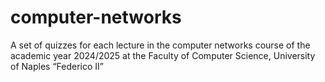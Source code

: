 # computer-networks
A set of quizzes for each lecture in the computer networks course of the academic year 2024/2025 at the Faculty of Computer Science, University of Naples “Federico II”
